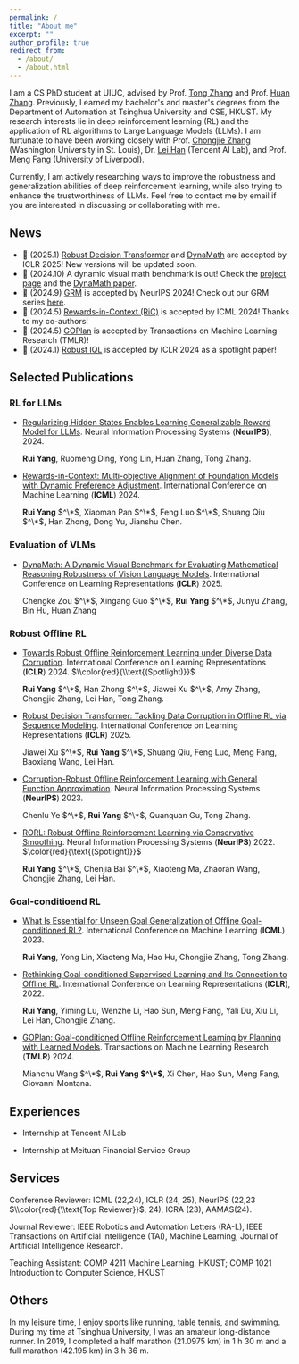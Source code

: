 ```yaml
---
permalink: /
title: "About me"
excerpt: ""
author_profile: true
redirect_from: 
  - /about/
  - /about.html
---
```


I am a CS PhD student at UIUC, advised by Prof. [Tong Zhang](http://tongzhang-ml.org) and Prof. [Huan Zhang](https://www.huan-zhang.com). Previously, I earned my bachelor's and master's degrees from the Department of Automation at Tsinghua University and CSE, HKUST. My research interests lie in deep reinforcement learning (RL) and the application of RL algorithms to Large Language Models (LLMs). I am furtunate to have been working closely with Prof. [Chongjie Zhang](https://engineering.wustl.edu/faculty/Chongjie-Zhang.html) (Washington University in St. Louis), Dr. [Lei Han](http://www.leihan.org) (Tencent AI Lab), and Prof. [Meng Fang](https://mengf1.github.io) (University of Liverpool). 

Currently, I am actively researching ways to improve the robustness and generalization abilities of deep reinforcement learning, while also trying to enhance the trustworthiness of LLMs. Feel free to contact me by email if you are interested in discussing or collaborating with me. 

News
------
- 🎉 (2025.1) [Robust Decision Transformer](https://arxiv.org/abs/2407.04285) and [DynaMath](https://arxiv.org/abs/2411.00836) are accepted by ICLR 2025! New versions will be updated soon.
- 🌟 (2024.10) A dynamic visual math benchmark is out! Check the [project page](https://dynamath.github.io) and the [DynaMath paper](https://huan-zhang.com/DynaMath.pdf).   
- 🎉 (2024.9) [GRM](https://arxiv.org/abs/2406.10216) is accepted by NeurIPS 2024! Check out our GRM series [here](https://github.com/YangRui2015/Generalizable-Reward-Model).
- 🎉 (2024.5) [Rewards-in-Context (RiC)](https://arxiv.org/abs/2402.10207) is accepted by ICML 2024! Thanks to my co-authors!
- 🎉 (2024.5) [GOPlan](https://openreview.net/forum?id=zOKAmm8R9B) is accepted by Transactions on Machine Learning Research (TMLR)!
- 🎉 (2024.1) [Robust IQL](https://openreview.net/forum?id=5hAMmCU0bK) is accepted by ICLR 2024 as a spotlight paper!

Selected Publications
------


### RL for LLMs 
- [Regularizing Hidden States Enables Learning Generalizable Reward Model for LLMs](https://arxiv.org/abs/2406.10216). Neural Information Processing Systems (**NeurIPS**), 2024.

  **Rui Yang**, Ruomeng Ding, Yong Lin, Huan Zhang, Tong Zhang.


- [Rewards-in-Context: Multi-objective Alignment of Foundation Models with Dynamic Preference Adjustment](https://arxiv.org/abs/2402.10207). International Conference on Machine Learning (**ICML**) 2024.

  **Rui Yang** $^\*$, Xiaoman Pan $^\*$, Feng Luo $^\*$, Shuang Qiu $^\*$, Han Zhong, Dong Yu, Jianshu Chen.

### Evaluation of VLMs 

- [DynaMath: A Dynamic Visual Benchmark for Evaluating Mathematical Reasoning Robustness of Vision Language Models](https://arxiv.org/abs/2411.00836). International Conference on Learning Representations (**ICLR**) 2025.

  Chengke Zou $^\*$, Xingang Guo $^\*$, **Rui Yang** $^\*$, Junyu Zhang, Bin Hu, Huan Zhang


### Robust Offline RL

- [Towards Robust Offline Reinforcement Learning under Diverse Data Corruption](https://openreview.net/forum?id=5hAMmCU0bK). International Conference on Learning Representations (**ICLR**) 2024. $\\color{red}{\\text{(Spotlight)}}$
  
  **Rui Yang** $^\*$, Han Zhong $^\*$, Jiawei Xu $^\*$, Amy Zhang, Chongjie Zhang, Lei Han, Tong Zhang.

- [Robust Decision Transformer: Tackling Data Corruption in Offline RL via Sequence Modeling](https://openreview.net/forum?id=phAlw3JPms). International Conference on Learning Representations (**ICLR**) 2025. 
  
  Jiawei Xu $^\*$, **Rui Yang** $^\*$, Shuang Qiu, Feng Luo, Meng Fang, Baoxiang Wang, Lei Han.


- [Corruption-Robust Offline Reinforcement Learning with General Function Approximation](https://openreview.net/forum?id=K9M7XNS9BX). Neural Information Processing Systems (**NeurIPS**) 2023.

  Chenlu Ye $^\*$, **Rui Yang** $^\*$, Quanquan Gu, Tong Zhang.


- [RORL: Robust Offline Reinforcement Learning via Conservative Smoothing](https://openreview.net/forum?id=_QzJJGH_KE). Neural Information Processing Systems (**NeurIPS**) 2022. $\color{red}{\text{(Spotlight)}}$
  
  **Rui Yang** $^\*$, Chenjia Bai $^\*$, Xiaoteng Ma, Zhaoran Wang, Chongjie Zhang, Lei Han.


  
### Goal-conditioend RL

- [What Is Essential for Unseen Goal Generalization of Offline Goal-conditioned RL?](https://openreview.net/forum?id=UrQySwOk4q). International Conference on Machine Learning (**ICML**) 2023. 

  **Rui Yang**, Yong Lin, Xiaoteng Ma, Hao Hu, Chongjie Zhang, Tong Zhang.


- [Rethinking Goal-conditioned Supervised Learning and Its Connection to Offline RL](https://openreview.net/forum?id=KJztlfGPdwW). International Conference on Learning Representations (**ICLR**), 2022. 

  **Rui Yang**, Yiming Lu, Wenzhe Li, Hao Sun, Meng Fang, Yali Du, Xiu Li, Lei Han, Chongjie Zhang.

  
- [GOPlan: Goal-conditioned Offline Reinforcement Learning by Planning with Learned Models](https://openreview.net/forum?id=zOKAmm8R9B). Transactions on Machine Learning Research (**TMLR**) 2024.

  Mianchu Wang $^\*$, **Rui Yang $^\*$**, Xi Chen, Hao Sun, Meng Fang, Giovanni Montana.
  



Experiences
------
-  Internship at Tencent AI Lab

-  Internship at Meituan Financial Service Group

Services
------
Conference Reviewer: ICML (22,24), ICLR (24, 25), NeurIPS (22,23 $\\color{red}{\\text{Top Reviewer}}$, 24), ICRA (23), AAMAS(24). 

Journal Reviewer: IEEE Robotics and Automation Letters (RA-L), IEEE Transactions on Artificial Intelligence (TAI), Machine Learning, Journal of Artificial Intelligence Research.

Teaching Assistant: COMP 4211 Machine Learning, HKUST; COMP 1021 Introduction to Computer Science, HKUST


Others
------
In my leisure time, I enjoy sports like running, table tennis, and swimming. During my time at Tsinghua University, I was an amateur long-distance runner. In 2019, I completed a half marathon (21.0975 km) in 1 h 30 m and a full marathon (42.195 km) in 3 h 36 m.
